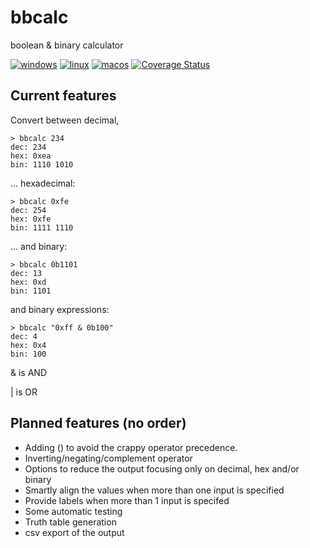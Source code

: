 # bbcalc
boolean & binary calculator

[![windows](https://github.com/madeso/bbcalc/workflows/windows/badge.svg)](https://github.com/madeso/bbcalc/actions?query=workflow%3Awindows)
[![linux](https://github.com/madeso/bbcalc/workflows/linux/badge.svg)](https://github.com/madeso/bbcalc/actions?query=workflow%3Alinux)
[![macos](https://github.com/madeso/bbcalc/workflows/macos/badge.svg)](https://github.com/madeso/bbcalc/actions?query=workflow%3Amacos)
[![Coverage Status](https://coveralls.io/repos/github/madeso/bbcalc/badge.svg?branch=master)](https://coveralls.io/github/madeso/bbcalc?branch=master)

## Current features

Convert between decimal,

    > bbcalc 234
    dec: 234
    hex: 0xea
    bin: 1110 1010

... hexadecimal:

    > bbcalc 0xfe
    dec: 254
    hex: 0xfe
    bin: 1111 1110

... and binary:

    > bbcalc 0b1101
    dec: 13
    hex: 0xd
    bin: 1101

and binary expressions:

    > bbcalc "0xff & 0b100"
    dec: 4
    hex: 0x4
    bin: 100

& is AND

| is OR

## Planned features (no order)

* Adding () to avoid the crappy operator precedence.
* Inverting/negating/complement operator
* Options to reduce the output focusing only on decimal, hex and/or binary
* Smartly align the values when more than one input is specified
* Provide labels when more than 1 input is specifed
* Some automatic testing
* Truth table generation
* csv export of the output
